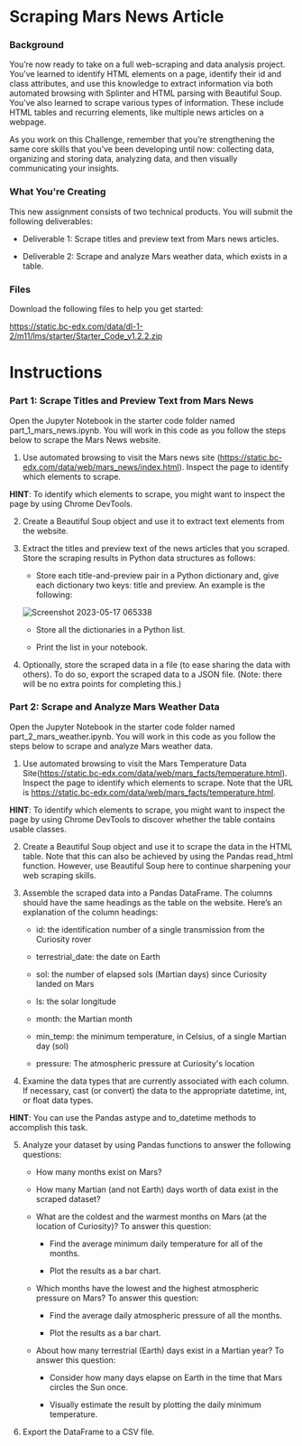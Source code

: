 # Scraping Mars News Article
### Background
You’re now ready to take on a full web-scraping and data analysis project. You’ve learned to identify HTML elements on a page, identify their id and class attributes, and use this knowledge to extract information via both automated browsing with Splinter and HTML parsing with Beautiful Soup. You’ve also learned to scrape various types of information. These include HTML tables and recurring elements, like multiple news articles on a webpage.

As you work on this Challenge, remember that you’re strengthening the same core skills that you’ve been developing until now: collecting data, organizing and storing data, analyzing data, and then visually communicating your insights.

### What You're Creating
This new assignment consists of two technical products. You will submit the following deliverables:

* Deliverable 1: Scrape titles and preview text from Mars news articles.

* Deliverable 2: Scrape and analyze Mars weather data, which exists in a table.

### Files
Download the following files to help you get started:

https://static.bc-edx.com/data/dl-1-2/m11/lms/starter/Starter_Code_v1.2.2.zip

# Instructions
### Part 1: Scrape Titles and Preview Text from Mars News
Open the Jupyter Notebook in the starter code folder named part_1_mars_news.ipynb. You will work in this code as you follow the steps below to scrape the Mars News website.

1. Use automated browsing to visit the Mars news site (https://static.bc-edx.com/data/web/mars_news/index.html). Inspect the page to identify which elements to scrape.

**HINT**: To identify which elements to scrape, you might want to inspect the page by using Chrome DevTools.

2. Create a Beautiful Soup object and use it to extract text elements from the website.

3. Extract the titles and preview text of the news articles that you scraped. Store the scraping results in Python data structures as follows:

    * Store each title-and-preview pair in a Python dictionary and, give each dictionary two keys: title and preview. An example is the following:
    
    ![Screenshot 2023-05-17 065338](https://github.com/Khoi-Duong/Scraping-Mars-News-Article/assets/119692456/2fa94b56-4e97-4303-aeea-a8a4e0af6f4b)
    
    * Store all the dictionaries in a Python list.

    * Print the list in your notebook.

4. Optionally, store the scraped data in a file (to ease sharing the data with others). To do so, export the scraped data to a JSON file. (Note: there will be no extra points for completing this.)

### Part 2: Scrape and Analyze Mars Weather Data
Open the Jupyter Notebook in the starter code folder named part_2_mars_weather.ipynb. You will work in this code as you follow the steps below to scrape and analyze Mars weather data.

1. Use automated browsing to visit the Mars Temperature Data Site(https://static.bc-edx.com/data/web/mars_facts/temperature.html). Inspect the page to identify which elements to scrape. Note that the URL is https://static.bc-edx.com/data/web/mars_facts/temperature.html.

**HINT**: To identify which elements to scrape, you might want to inspect the page by using Chrome DevTools to discover whether the table contains usable classes.

2. Create a Beautiful Soup object and use it to scrape the data in the HTML table. Note that this can also be achieved by using the Pandas read_html function. However, use Beautiful Soup here to continue sharpening your web scraping skills.

3. Assemble the scraped data into a Pandas DataFrame. The columns should have the same headings as the table on the website. Here’s an explanation of the column headings:

    * id: the identification number of a single transmission from the Curiosity rover
    
    * terrestrial_date: the date on Earth
    
    * sol: the number of elapsed sols (Martian days) since Curiosity landed on Mars
    
    * ls: the solar longitude

    * month: the Martian month

    * min_temp: the minimum temperature, in Celsius, of a single Martian day (sol)

    * pressure: The atmospheric pressure at Curiosity's location

4. Examine the data types that are currently associated with each column. If necessary, cast (or convert) the data to the appropriate datetime, int, or float data types.

**HINT**: You can use the Pandas astype and to_datetime methods to accomplish this task.

5. Analyze your dataset by using Pandas functions to answer the following questions:

    * How many months exist on Mars?

    * How many Martian (and not Earth) days worth of data exist in the scraped dataset?

    * What are the coldest and the warmest months on Mars (at the location of Curiosity)? To answer this question:

        * Find the average minimum daily temperature for all of the months.

        * Plot the results as a bar chart.
        
    * Which months have the lowest and the highest atmospheric pressure on Mars? To answer this question:
        
        * Find the average daily atmospheric pressure of all the months.
        
        * Plot the results as a bar chart.
    * About how many terrestrial (Earth) days exist in a Martian year? To answer this question:

        * Consider how many days elapse on Earth in the time that Mars circles the Sun once.

        * Visually estimate the result by plotting the daily minimum temperature.

6. Export the DataFrame to a CSV file.
